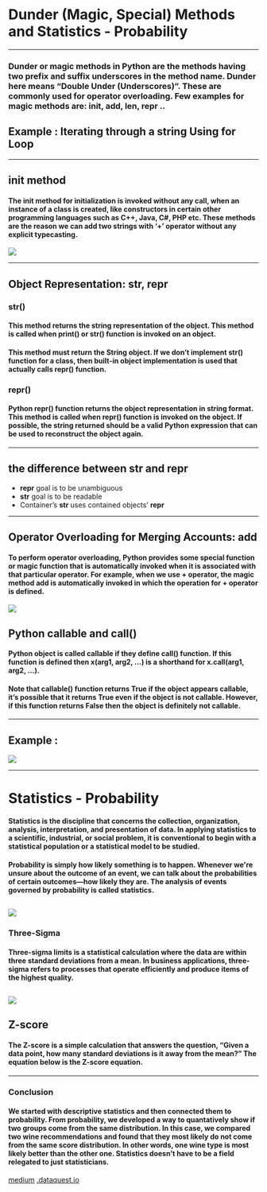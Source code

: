# Dunder (Magic, Special) Methods and Statistics - Probability
---
### Dunder or magic methods in Python are the methods having two prefix and suffix underscores in the method name. Dunder here means “Double Under (Underscores)”. These are commonly used for operator overloading. Few examples for magic methods are: __init__, __add__, __len__, __repr__ ..
## Example : Iterating through a string Using for Loop
---
## __init__ method
#### The __init__ method for initialization is invoked without any call, when an instance of a class is created, like constructors in certain other programming languages such as C++, Java, C#, PHP etc. These methods are the reason we can add two strings with ‘+’ operator without any explicit typecasting.
![](https://blog.finxter.com/wp-content/uploads/2020/07/pythonint.jpg)

---
## Object Representation: __str__, __repr__

### __str__()
#### This method returns the string representation of the object. This method is called when print() or str() function is invoked on an object.

#### This method must return the String object. If we don’t implement __str__() function for a class, then built-in object implementation is used that actually calls __repr__() function.

### __repr__()
#### Python __repr__() function returns the object representation in string format. This method is called when repr() function is invoked on the object. If possible, the string returned should be a valid Python expression that can be used to reconstruct the object again.
---
## the difference between __str__ and __repr__

- __repr__ goal is to be unambiguous
- __str__ goal is to be readable
- Container’s __str__ uses contained objects’ __repr__

---
## Operator Overloading for Merging Accounts: __add__

####  To perform operator overloading, Python provides some special function or magic function that is automatically invoked when it is associated with that particular operator. For example, when we use + operator, the magic method __add__ is automatically invoked in which the operation for + operator is defined.

![](https://linuxhint.com/wp-content/uploads/2021/01/Operator-Overloading-Python-06.png)

## Python callable and __call__()
#### Python object is called callable if they define __call__() function. If this function is defined then x(arg1, arg2, …) is a shorthand for x.__call__(arg1, arg2, …).

#### Note that callable() function returns True if the object appears callable, it’s possible that it returns True even if the object is not callable. However, if this function returns False then the object is definitely not callable.
---
## Example :

![](https://cdn.journaldev.com/wp-content/uploads/2018/08/python-callable-call-function.png)


---

# Statistics - Probability

#### Statistics is the discipline that concerns the collection, organization, analysis, interpretation, and presentation of data. In applying statistics to a scientific, industrial, or social problem, it is conventional to begin with a statistical population or a statistical model to be studied.

#### Probability is simply how likely something is to happen. Whenever we're unsure about the outcome of an event, we can talk about the probabilities of certain outcomes—how likely they are. The analysis of events governed by probability is called statistics.


![](https://betterexplained.com/wp-content/uploads/2012/09/probability_vs_stats.png)
---
### Three-Sigma 
#### Three-sigma limits is a statistical calculation where the data are within three standard deviations from a mean. In business applications, three-sigma refers to processes that operate efficiently and produce items of the highest quality.
![](http://www.sixsigmadaily.com/wp-content/uploads/sites/4/2012/08/Bell-Curve-Standard-Deviation.jpg)
---
## Z-score
#### The Z-score is a simple calculation that answers the question, “Given a data point, how many standard deviations is it away from the mean?” The equation below is the Z-score equation.

---
### Conclusion
#### We started with descriptive statistics and then connected them to probability. From probability, we developed a way to quantatively show if two groups come from the same distribution. In this case, we compared two wine recommendations and found that they most likely do not come from the same score distribution. In other words, one wine type is most likely better than the other one. Statistics doesn’t have to be a field relegated to just statisticians.

[medium](https://medium.com)
[.dataquest.io](https://www.dataquest.io/blog/basic-statistics-in-python-probability/)
